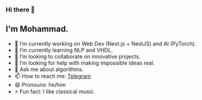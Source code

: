 ### Hi there 👋
## I'm Mohammad.

<!--
**MNakhaeiR/MNakhaeiR** is a ✨ _special_ ✨ repository because its `README.md` (this file) appears on your GitHub profile.

Here are some ideas to get you started:
-->

- 🔭 I’m currently working on Web Dev (Next.js + NestJS) and AI (PyTorch).
- 🌱 I’m currently learning NLP and VHDL.
- 👯 I’m looking to collaborate on innovative projects.
- 🤔 I’m looking for help with making impossible ideas real.
- 💬 Ask me about algorithms.
- 📫 How to reach me: [Telegram](https://t.me/ColdnessBeMyGod)
- 😄 Pronouns: he/him
- ⚡ Fun fact: I like classical music.

